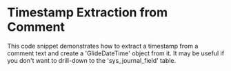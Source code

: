 # Timestamp Extraction from Comment

This code snippet demonstrates how to extract a timestamp from a comment text and create a 'GlideDateTime' object from it.
It may be useful if you don't want to drill-down to the 'sys_journal_field' table.
